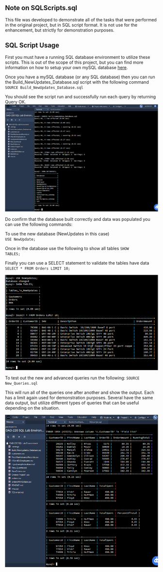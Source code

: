 ## Note on SQLScripts.sql
This file was developed to demonstrate all of the tasks that were performed in the original project, but in SQL script format.  It is not use for the enhancement, but strictly for demonstration purposes.

## SQL Script Usage
First you must have a running SQL database environment to utilize these scripts.
This is out of the scope of this project, but you can find more information on how to setup your own mySQL database [here](https://dev.mysql.com/doc/mysql-getting-started/en/).

Once you have a mySQL database (or any SQL database) then you can run the Build_NewUpdates_Database.sql script with the following command <code>SOURCE Build_NewUpdates_Database.sql</code>

You should see the script run and successfully run each query by returning Query OK.
![Building Database Screenshot](../../assets/images/BuildDB.png)

Do confirm that the database built correctly and data was populated you can use the following commands:

To use the new database (NewUpdates in this case)  
<code>USE NewUpdate;</code>

Once in the database use the following to show all tables
<code>SHOW TABLES;</code>

Finally you can use a SELECT statement to validate the tables have data
<code>SELECT * FROM Orders LIMIT 10;</code>

![Building Database Screenshot](../../assets/images/ShowDB.png)

To test out the new and advanced queries run the following:
<code>SOURCE New_Queries.sql</code>

This will run all of the queries one after another and show the output.  Each has a limit again used for demonstration purposes. Several have the same data output, but utilize different types of queries that can be useful depending on the situation.

![Building Database Screenshot](../../assets/images/NewQueries.png)